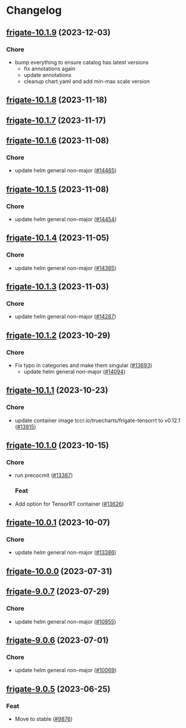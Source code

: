 # Changelog



## [frigate-10.1.9](https://github.com/truecharts/charts/compare/frigate-10.1.8...frigate-10.1.9) (2023-12-03)

### Chore

- bump everything to ensure catalog has latest versions
  - fix annotations again
  - update annotations
  - cleanup chart.yaml and add min-max scale version
  
  









## [frigate-10.1.8](https://github.com/truecharts/charts/compare/frigate-10.1.7...frigate-10.1.8) (2023-11-18)




## [frigate-10.1.7](https://github.com/truecharts/charts/compare/frigate-10.1.6...frigate-10.1.7) (2023-11-17)




## [frigate-10.1.6](https://github.com/truecharts/charts/compare/frigate-10.1.5...frigate-10.1.6) (2023-11-08)

### Chore

- update helm general non-major ([#14465](https://github.com/truecharts/charts/issues/14465))
  
  


## [frigate-10.1.5](https://github.com/truecharts/charts/compare/frigate-10.1.4...frigate-10.1.5) (2023-11-08)

### Chore

- update helm general non-major ([#14454](https://github.com/truecharts/charts/issues/14454))
  
  


## [frigate-10.1.4](https://github.com/truecharts/charts/compare/frigate-10.1.3...frigate-10.1.4) (2023-11-05)

### Chore

- update helm general non-major ([#14365](https://github.com/truecharts/charts/issues/14365))
  
  


## [frigate-10.1.3](https://github.com/truecharts/charts/compare/frigate-10.1.2...frigate-10.1.3) (2023-11-03)

### Chore

- update helm general non-major ([#14287](https://github.com/truecharts/charts/issues/14287))
  
  


## [frigate-10.1.2](https://github.com/truecharts/charts/compare/frigate-10.1.1...frigate-10.1.2) (2023-10-29)

### Chore

- Fix typo in categories and make them singular ([#13693](https://github.com/truecharts/charts/issues/13693))
  - update helm general non-major ([#14094](https://github.com/truecharts/charts/issues/14094))
  
  


## [frigate-10.1.1](https://github.com/truecharts/charts/compare/frigate-10.1.0...frigate-10.1.1) (2023-10-23)

### Chore

- update container image tccr.io/truecharts/frigate-tensorrt to v0.12.1 ([#13915](https://github.com/truecharts/charts/issues/13915))
  
  


## [frigate-10.1.0](https://github.com/truecharts/charts/compare/frigate-10.0.1...frigate-10.1.0) (2023-10-15)

### Chore

- run precocmit ([#13387](https://github.com/truecharts/charts/issues/13387))
  
  ### Feat

- Add option for TensorRT container ([#13626](https://github.com/truecharts/charts/issues/13626))
  
  


## [frigate-10.0.1](https://github.com/truecharts/charts/compare/frigate-10.0.0...frigate-10.0.1) (2023-10-07)

### Chore

- update helm general non-major ([#13386](https://github.com/truecharts/charts/issues/13386))
  
  



## [frigate-10.0.0](https://github.com/truecharts/charts/compare/frigate-9.0.7...frigate-10.0.0) (2023-07-31)




## [frigate-9.0.7](https://github.com/truecharts/charts/compare/frigate-9.0.6...frigate-9.0.7) (2023-07-29)

### Chore

- update helm general non-major ([#10955](https://github.com/truecharts/charts/issues/10955))
  
  


## [frigate-9.0.6](https://github.com/truecharts/charts/compare/frigate-9.0.5...frigate-9.0.6) (2023-07-01)

### Chore

- update helm general non-major ([#10069](https://github.com/truecharts/charts/issues/10069))
  
  


## [frigate-9.0.5](https://github.com/truecharts/charts/compare/frigate-9.0.4...frigate-9.0.5) (2023-06-25)

### Feat

- Move to stable ([#9876](https://github.com/truecharts/charts/issues/9876))
  
  